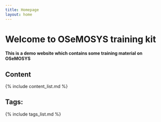 ```yaml
---
title: Homepage
layout: home
---
```


# Welcome to OSeMOSYS training kit

#### This is a demo website which contains some training material on OSeMOSYS 

## Content

{% include content_list.md %}

## Tags:

{% include tags_list.md %}

